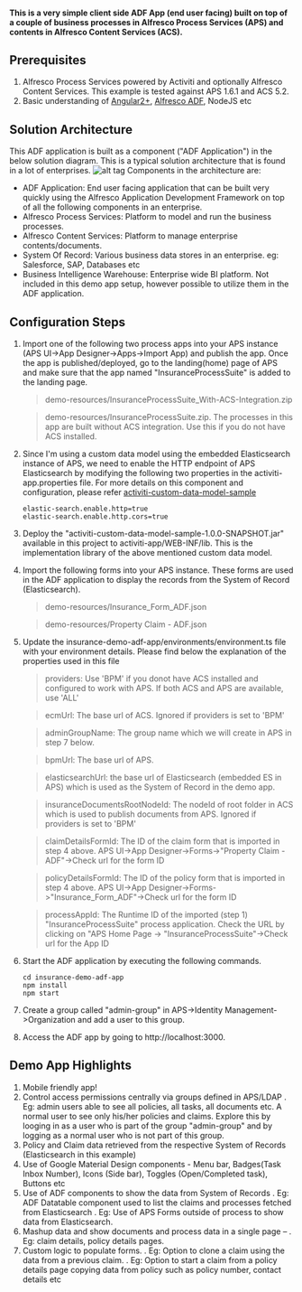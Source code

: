 #### This is a very simple client side ADF App (end user facing) built on top of a couple of business processes in Alfresco Process Services (APS) and contents in Alfresco Content Services (ACS). 

## Prerequisites
1. Alfresco Process Services powered by Activiti and optionally Alfresco Content Services. This example is tested against APS 1.6.1 and ACS 5.2.
2. Basic understanding of [Angular2+](https://angular.io/), [Alfresco ADF](https://community.alfresco.com/community/application-development-framework/pages/get-started), NodeJS etc

## Solution Architecture
This ADF application is built as a component ("ADF Application") in the below solution diagram. This is a typical solution architecture that is found in a lot of enterprises.
![alt tag]( https://github.com/cijujoseph/activiti-examples/blob/master/adf-samples/insurance-policy-and-claim-center-app/demo-resources/Architecture.png )
Components in the architecture are:
* ADF Application: End user facing application that can be built very quickly using the Alfresco Application Development Framework on top of all the following components in an enterprise.
* Alfresco Process Services: Platform to model and run the business processes.
* Alfresco Content Services: Platform to manage enterprise contents/documents.
* System Of Record: Various business data stores in an enterprise. eg: Salesforce, SAP, Databases etc 
* Business Intelligence Warehouse: Enterprise wide BI platform. Not included in this demo app setup, however possible to utilize them in the ADF application.

## Configuration Steps
1. Import one of the following two process apps into your APS instance (APS UI->App Designer->Apps->Import App) and publish the app. Once the app is published/deployed, go to the landing(home) page of APS and make sure that the app named "InsuranceProcessSuite" is added to the landing page. 
	
	 > demo-resources/InsuranceProcessSuite_With-ACS-Integration.zip 
							
	 > demo-resources/InsuranceProcessSuite.zip. The processes in this app are built without ACS integration. Use this if you do not have ACS installed.
	
2. Since I'm using a custom data model using the embedded Elasticsearch instance of APS, we need to enable the HTTP endpoint of APS Elasticsearch by modifying the following two properties in the activiti-app.properties file. For more details on this component and configuration, please refer [activiti-custom-data-model-sample](https://github.com/cijujoseph/activiti-examples/tree/master/activiti-custom-data-model-sample)
	```
	elastic-search.enable.http=true
	elastic-search.enable.http.cors=true
	```
3. Deploy the "activiti-custom-data-model-sample-1.0.0-SNAPSHOT.jar" available in this project to activiti-app/WEB-INF/lib. This is the implementation library of the above mentioned custom data model.
4. Import the following forms into your APS instance. These forms are used in the ADF application to display the records from the System of Record (Elasticsearch).
	 
	 > demo-resources/Insurance_Form_ADF.json
	 
	 > demo-resources/Property Claim - ADF.json

5. Update the insurance-demo-adf-app/environments/environment.ts file with your environment details. Please find below the explanation of the properties used in this file
	
	 > providers: Use 'BPM' if you donot have ACS installed and configured to work with APS. If both ACS and APS are available, use 'ALL'
  	
	 > ecmUrl: The base url of ACS. Ignored if providers is set to 'BPM'
    
	 > adminGroupName: The group name which we will create in APS in step 7 below.
  	
	 > bpmUrl: The base url of APS.
  	
	 > elasticsearchUrl: the base url of Elasticsearch (embedded ES in APS) which is used as the System of Record in the demo app.
  	
	 > insuranceDocumentsRootNodeId: The nodeId of root folder in ACS which is used to publish documents from APS. Ignored if providers is set to 'BPM'
  	
	 > claimDetailsFormId: The ID of the claim form that is imported in step 4 above. APS UI->App Designer->Forms->"Property Claim - ADF"->Check url for the form ID
  	 
	 > policyDetailsFormId: The ID of the policy form that is imported in step 4 above. APS UI->App Designer->Forms->"Insurance_Form_ADF"->Check url for the form ID
  	 
	 > processAppId: The Runtime ID of the imported (step 1) "InsuranceProcessSuite" process application. Check the URL by clicking on "APS Home Page -> "InsuranceProcessSuite"->Check url for the App ID
	
6. Start the ADF application by executing the following commands.
	```
	cd insurance-demo-adf-app
	npm install
	npm start
	```
7. Create a group called "admin-group" in APS->Identity Management->Organization and add a user to this group.
8. Access the ADF app by going to http://localhost:3000.

## Demo App Highlights
1. Mobile friendly app!
2. Control access permissions centrally via groups defined in APS/LDAP
	. Eg: admin users able to see all policies, all tasks, all documents etc. A normal user to see only his/her policies and claims. Explore this by looging in as a user who is part of the group "admin-group" and by logging as a normal user who is not part of this group.
3. Policy and Claim data retrieved from the respective System of Records (Elasticsearch in this example)
4. Use of Google Material Design components - Menu bar, Badges(Task Inbox Number), Icons (Side bar), Toggles (Open/Completed task), Buttons etc
5. Use of ADF components to show the data from System of Records
	. Eg: ADF Datatable component used to list the claims and processes fetched from Elasticsearch
	. Eg: Use of APS Forms outside of process to show data from Elasticsearch.
6. Mashup data and show documents and process data in a single page – 
	. Eg: claim details, policy details pages.
7. Custom logic to populate forms.
	. Eg: Option to clone a claim using the data from a previous claim. 
    . Eg: Option to start a claim from a policy details page copying data from policy such as policy number, contact details etc
